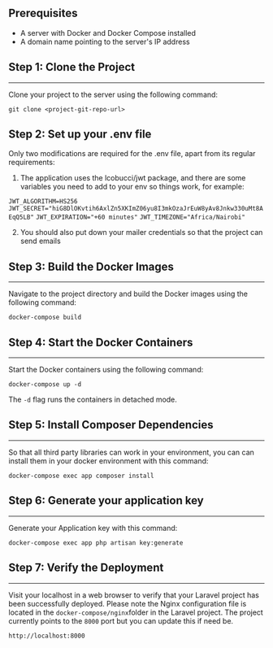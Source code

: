 Prerequisites
-------------

-   A server with Docker and Docker Compose installed
-   A domain name pointing to the server's IP address

## Step 1: Clone the Project
-------------------------

Clone your project to the server using the following command:

`git clone <project-git-repo-url>`

## Step 2: Set up your .env file

Only two modifications are required for the .env file, apart from its regular requirements: 

1. The application uses the lcobucci/jwt package, and there are some variables you need to add to your env so things work, for example: 

`JWT_ALGORITHM=HS256`
`JWT_SECRET="hiG8DlOKvtih6AxlZn5XKImZ06yu8I3mkOzaJrEuW8yAv8Jnkw330uMt8AEqQ5LB"`
`JWT_EXPIRATION="+60 minutes"`
`JWT_TIMEZONE="Africa/Nairobi"`

2. You should also put down your mailer credentials so that the project can send emails

## Step 3: Build the Docker Images
-------------------------------

Navigate to the project directory and build the Docker images using the following command:

`docker-compose build`

## Step 4: Start the Docker Containers
-----------------------------------

Start the Docker containers using the following command:

`docker-compose up -d`

The `-d` flag runs the containers in detached mode.

## Step 5: Install Composer Dependencies
----------------------

So that all third party libraries can work in your environment, you can can install them in your docker environment with this command:

`docker-compose exec app composer install`


## Step 6: Generate your application key 
-----------------------------

Generate your Application key with this command:

`docker-compose exec app php artisan key:generate`

## Step 7: Verify the Deployment
-----------------------------

Visit your localhost in a web browser to verify that your Laravel project has been successfully deployed. Please note the Nginx configuration file is located in the `docker-compose/nginx`folder in the Laravel project. The project currently points to the `8000` port but you can update this if need be.


`http://localhost:8000`

